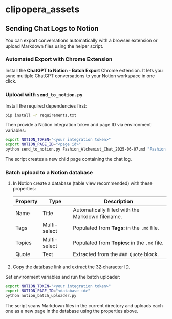 # clipopera_assets

## Sending Chat Logs to Notion

You can export conversations automatically with a browser extension or upload Markdown files using the helper script.

### Automated Export with Chrome Extension

Install the **ChatGPT to Notion - Batch Export** Chrome extension. It lets you sync multiple ChatGPT conversations to your Notion workspace in one click.

### Upload with `send_to_notion.py`

Install the required dependencies first:

```bash
pip install -r requirements.txt
```

Then provide a Notion integration token and page ID via environment variables:

```bash
export NOTION_TOKEN="<your integration token>"
export NOTION_PAGE_ID="<page id>"
python send_to_notion.py Fashion_Alchemist_Chat_2025-06-07.md "Fashion Alchemist Chat"
```

The script creates a new child page containing the chat log.

### Batch upload to a Notion database

1. In Notion create a database (table view recommended) with these properties:

   | Property | Type | Description |
   | --- | --- | --- |
   | Name | Title | Automatically filled with the Markdown filename. |
   | Tags | Multi-select | Populated from **Tags:** in the `.md` file. |
   | Topics | Multi-select | Populated from **Topics:** in the `.md` file. |
   | Quote | Text | Extracted from the `### Quote` block. |

2. Copy the database link and extract the 32‑character ID.

Set environment variables and run the batch uploader:

```bash
export NOTION_TOKEN="<your integration token>"
export NOTION_PAGE_ID="<database id>"
python notion_batch_uploader.py
```

The script scans Markdown files in the current directory and uploads each one as
a new page in the database using the properties above.
